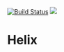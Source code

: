 [![Build Status](https://ci.hackerexperience.com/buildStatus/icon?job=HackerExperience/Helix/master)](https://ci.hackerexperience.com/job/HackerExperience/Helix/master)
[![](https://tokei.rs/b1/github/hackerexperience/helix)](https://github.com/hackerexperience/helix)

# Helix
